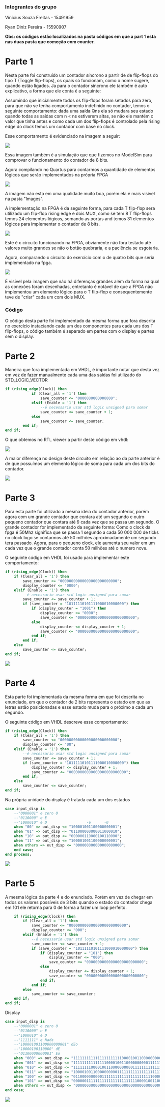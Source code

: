 ### Integrantes do grupo 

Vinícius Souza Freitas - 15491959

Ryan Diniz Pereira - 15590907

**Obs: os códigos estão localizados na pasta códigos em que a part 1 esta nas duas pasta que começão com counter.**

# Parte 1

Nesta parte foi construído um contador síncrono a partir de de flip-flops do tipo T (Toggle flip-flops), os quais só funcionam, como o nome sugere, quando estão ligados. Ja para o contador síncrono ele também é auto explicativo, a forma que ele conta é a seguinte: 

Assumindo que inicialmente todos os flip-flops foram setados para zero, para que não se tenha comportamento indefinido no contador, temos o seguinte comportamento: dada uma saída Qns ela só mudara seu estado quando todas as saídas com n < ns estiverem altas, se não ele mantém o valor que tinha antes e como cada um dos flip-flops é controlado pela rising edge do clock temos um contador com base no clock.

Esse comportamento é evidenciado na imagem a seguir:

<img src='./Images/Clock_test.png'>

Essa imagem também é a simulação que que fizemos no ModelSim para comprovar o funcionamento do contador de 8 bits.

Agora compilando no Quartus para contarmos a quantidade de elementos lógicos que serão implementados na própria FPGA

<img src='./Images/better_rtl_part1.jpg'>

A imagem não esta em uma qualidade muito boa, porém ela é mais visível na pasta "Images".

A implementação na FPGA é da seguinte forma, para cada T flip-flop sera utilizado um flip-flop rising edge e dois MUX, como se tem 8 T flip-flops temos 24 elementos lógicos, somando as portas and temos 31 elementos lógicos para implementar o contador de 8 bits.

<img src='./Images/part1.gif'>

Este é o circuito funcionando na FPGA, obviamente não fora testado até valores muito grandes se não o botão quebraria, e a paciência se esgotaria.

Agora, comparando o circuito do exercício com o de quatro bits que seria implementado na fpga.

<img src='./Images/rtl_viwer_4bits.jpg'>

É visível pela imagem que não há diferenças grandes além da forma na qual as conexões foram desenhadas, entretanto é notável de que a FPGA não implementou um elemento lógico para o T flip-flop e consequentemente teve de "criar" cada um com dois MUX.

### Código

O código desta parte foi implementado da mesma forma que fora descrita no exercício instaciando cada um dos componentes para cada uns dos T flip-flops, o código também é separado em partes com o display e partes sem o display.

# Parte 2

Maneira que fora implementada em VHDL, é importante notar que desta vez em vez de fazer manualmente cada uma das saídas foi utilizado do STD_LOGIC_VECTOR

```vhdl
if (rising_edge(Clock)) then
            if (Clear_all = '1') then
                save_counter <= "0000000000000000";
            elsif (Enable = '1') then
                --é necessario usar std logic unsigned para somar
                save_counter <= save_counter + 1;
            else
                save_counter <= save_counter;
        end if;
end if;
```

O que obtemos no RTL viewer a partir deste código em vhdl:

<img src='./Images/rtl_viwer_part2.jpg'>

A maior diferença no design deste circuito em relação ao da parte anterior é de que possuímos um elemento lógico de soma para cada um dos bits do contador.

<img src='./Images/16bit_counter.gif'>

# Parte 3

Para esta parte foi utilizado a mesma ideia do contador anterior, porém agora com um grande contador que contara até um segundo e outro pequeno contador que contara até 9 cada vez que se passa um segundo. O grande contador for implementado da seguinte forma: Como o clock da fpga é 50Mhz significa que se passa 1 segundo a cada 50 000 000 de ticks no clock logo se contarmos até 50 milhões aproximadamente um segundo tera passado. Agora, para o pequeno clock, ele aumenta seu valor em um cada vez que o grande contador conta 50 milhões até o numero nove.

O seguinte código em VHDL foi usado para implementar este comportamento:

```vhdl
if (rising_edge(Clock)) then
    if (Clear_all = '1') then
        save_counter <= "00000000000000000000000000";
        display_counter <= "0000";
    elsif (Enable = '1') then
        --é necessario usar std logic unsigned para somar
        save_counter <= save_counter + 1;
        if (save_counter = "10111110101111000010000000") then
            if (display_counter = "1001") then
                display_counter <= "0000";
                save_counter <= "00000000000000000000000000";
            else 
                display_counter <= display_counter + 1;
                save_counter <= "00000000000000000000000000";
            end if;
        end if;	
    else
        save_counter <= save_counter;
end if;
```

<img src='./Images/1sec_counter.gif'>

# Parte 4

Esta parte foi implementada da mesma forma em que foi descrita no enunciado, em que o contador de 2 bits representa o estado em que as letras estão posicionadas e esse estado muda para o próximo a cada um segundo.

O seguinte código em VHDL descreve esse comportamento:

```vhdl
if (rising_edge(Clock)) then
    if (Clear_all = '1') then
        save_counter <= "00000000000000000000000000";
        display_counter <= "00";
    elsif (Enable = '1') then
        --é necessario usar std logic unsigned para somar
        save_counter <= save_counter + 1;
        if (save_counter = "10111110101111000010000000") then
            display_counter <= display_counter + 1;
            save_counter <= "00000000000000000000000000";
        end if;	
    else
        save_counter <= save_counter;
end if;
```

Na própria unidade do display é tratada cada um dos estados

```vhdl
case input_disp is
    --"0000001" e zero 0
    --"0110000" e E 
    --"1000010" e D                  -e      -0
    when "00" => out_disp <= "100001001100000000001";     
    when "01" => out_disp <= "011000000000011000010";
    when "10" => out_disp <= "000000110000100110000";
    when "11" => out_disp <= "100001001100000000001";
    when others => out_disp <= "000000000000000000000";
    end case;
end process;
```
<img src='./Images/implace_deo.gif'>

# Parte 5

A mesma lógica da parte 4 e do enunciado. Porém em vez de chegar em todos os valores possíveis de 3 bits quando o estado do contador chega em 101 ele retorna para 0 de forma a fazer um loop perfeito.

```vhdl
    if (rising_edge(Clock)) then
        if (Clear_all = '1') then
            save_counter <= "00000000000000000000000000";
            display_counter <= "000";
        elsif (Enable = '1') then
            --é necessario usar std logic unsigned para somar
            save_counter <= save_counter + 1;
            if (save_counter = "10111110101111000010000000") then
                if (display_counter = "101") then
                    display_counter <= "000";
                    save_counter <= "00000000000000000000000000";
                else
                    display_counter <= display_counter + 1;
                    save_counter <= "00000000000000000000000000";
                end if;
            end if;	
        else
            save_counter <= save_counter;
    end if;
end if;
```

Display

```vhdl
case input_disp is
    --"0000001" e zero 0
    --"0110000" e E 
    --"1000010" e D  
    --"1111111" e Nada
    --"100001001100000000001" dEo
    --"10000100110000" dE
    --"01100000000001" Eo
    when "000" => out_disp <= "111111111111111111111100001001100000000001";     
    when "001" => out_disp <= "111111111111111000010011000000000011111111";
    when "010" => out_disp <= "111111110000100110000000000111111111111111";
    when "011" => out_disp <= "100001001100000000001111111111111111111111";
    when "100" => out_disp <= "011000000000011111111111111111111111000010";
    when "101" => out_disp <= "000000111111111111111111111110000100110000";
    when others => out_disp <= "000000000000000000000000000000000000000000";
end case;
```

<img src='./Images/moving_deo.gif'>